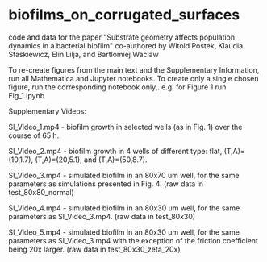 # biofilms_on_corrugated_surfaces
code and data for the paper "Substrate geometry affects population dynamics in a bacterial biofilm"
co-authored by Witold Postek, Klaudia Staskiewicz, Elin Lilja, and Bartlomiej Waclaw

To re-create figures from the main text and the Supplementary Information, run all Mathematica and Jupyter notebooks. 
To create only a single chosen figure, run the corresponding notebook only,. e.g. for Figure 1 run Fig_1.ipynb

Supplementary Videos:

SI_Video_1.mp4 - biofilm growth in selected wells (as in Fig. 1) over the course of 65 h.

SI_Video_2.mp4 - biofilm growth in 4 wells of different type: flat, (T,A)=(10,1.7), (T,A)=(20,5.1), and (T,A)=(50,8.7).

SI_Video_3.mp4 - simulated biofilm in an 80x70 um well, for the same parameters as simulations presented in Fig. 4.  (raw data in test_80x80_normal)

SI_Video_4.mp4 - simulated biofilm in an 80x30 um well, for the same parameters as SI_Video_3.mp4. (raw data in test_80x30)

SI_Video_5.mp4 - simulated biofilm in an 80x30 um well, for the same parameters as SI_Video_3.mp4 with the exception of the friction coefficient being 20x larger. (raw data in test_80x30_zeta_20x)

